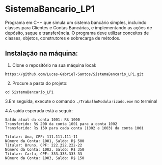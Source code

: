# SistemaBancario_LP1
Programa em C++ que simula um sistema bancário simples, incluindo classes para Clientes e Contas Bancárias, e implementando as ações de depósito, saque e transferência. O programa deve utilizar conceitos de classes, objetos, construtores e sobrecarga de métodos.

## Instalação na máquina:

1. Clone o repositório na sua máquina local:
````
https://github.com/Lucas-Gabriel-Santos/SistemaBancario_LP1.git
````
2. Procure a pasta do projeto:
````
cd SistemaBancario_LP1
````
3.Em seguida, execute o comando ````./TrabalhoModularizado.exe```` no terminal

4.A saída esperada está a seguir:
```` 
Saldo atual da conta 1001: R$ 1000
Transferido: R$ 200 da conta 1001 para a conta 1002
Transferido: R$ 150 para cada conta (1002 e 1003) da conta 1001

Titular: Ana, CPF: 111.111.111-11
Número da Conta: 1001, Saldo: R$ 500
Titular: Bruno, CPF: 222.222.222-22
Número da Conta: 1002, Saldo: R$ 350
Titular: Carla, CPF: 333.333.333-33
Número da Conta: 1003, Saldo: R$ 150
````
